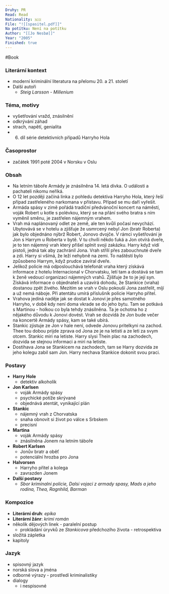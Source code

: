```yaml
---
Druhy: PR
Read: Read
Nationality: 🇳🇴
File: "![[spasitel.pdf]]"
Na potítku: Není na potítku
Author: "[[Jo Nesbø]]"
Year: "2005"
Finished: true
---
```

#Book
### Literární kontext
- moderní kriminální literatura na přelomu 20. a 21. století
- Další autoři
	- *Steig Larsson* - *Millenium* 
### Téma, motivy
- vyšetřování vražd, znásilnění
- odkrývání záhad
- strach, napětí, genialita
- 6. díl série detektivních případů Harryho Hola
### Časoprostor
- začátek 1991 poté 2004 v Norsku v Oslu
### Obsah
- Na letním táboře Armády je znásilněna 14. letá dívka. O události a pachateli nikomu neříká.
- O 12 let později začíná linka z pohledu detektiva Harryho Hola, který řeší případ zastřeleného narkomana v přístavu. Případ se mu daří vyřešit.
- Armáda spásy v zimě pořádá tradiční předvánoční koncert na náměstí, voják Robert u kotle s polévkou, který se na přání svého bratra s ním vyměnil směnu, je zastřelen nájemným vrahem.
- Vrah má naplánovaný odlet ze země, ale ten kvůli počasí nevychází. Ubytovává se v hotelu a zjišťuje že usmrcený nebyl Jon (bratr Roberta) jak bylo objednáno nýbrž Robert, Jonovo dvojče. V rámci vyšetřování je Jon s Harrym u Roberta v bytě. V tu chvíli někdo ťuká a Jon otvírá dveře, je to ten nájemný vrah který přišel splnit svoji zakázku. Harry když vidí pistoli, jedná tak aby zachránil Jona. Vrah střílí přes zabouchnuté dveře a zdi. Harry si všímá, že leží nehybně na zemi. To naštěstí bylo způsobeno Harrym, když prudce zavíral dveře. 
- Jelikož policie má odposlouchává telefonát vraha který získává informace z hotelu Internacional v Chorvatsku, letí tam a dostává se tam k ženě vedoucí organizaci nájemných vrahů. Zjišťuje že to je její syn. Získává informace o objednateli a uzavírá dohodu, že Stankice (vraha) dostanou zpět živého. Mezitím se vrah v Oslu pokouší Jona zastřelit, míjí a už nemá náboje. Při atentátu umírá příslušník policie Harryho přítel.
- Vrahova jediná naděje jak se dostat k Jonovi je přes samotného Harryho, v době kdy není doma vkrade se do jeho bytu. Tam se potkává s Martinou - holkou co byla tehdy znásilněna. Ta je ochotna ho z nějakého důvodu k Jonovi dovést. Vrah se dozvídá že Jon bude večer na koncertě Armády spásy, kam se také ubírá.
- Stankic zjistuje ze Jon v hale není, odvede Jonovu pritelkyni na zachod. Thee tou dobou prijde zprava od Jona ze je na letisti a ze leti za svym otcem. Stankic miri na letiste. Harry slysi Thein plac na zachodech, dozvida se stejnou informaci a miri na letiste.
- Dostihava Jona se Stankicem na zachodech, tam se Harry dozvida ze jeho kolegu zabil sam Jon. Harry nechava Stankice dokonit svou praci.
### Postavy
- **Harry Hole**
	- detektiv alkoholik
- **Jon Karlsen**
	- voják Armády spásy
	- psychické potíže skrývané
	- objednává atentát, vynikající plán
- **Stankic**
	- nájemný vrah z Chorvatska
	- snaha obnovit si život po válce s Srbskem
	- precisní
- **Martina**
	- voják Armády spásy
	- znásilněna Jonem na letním táboře
- **Robert Karlsen**
	- Jonův bratr a oběť
	- potenciální hrozba pro Jona
- **Halvorsen**
	- Harryho přítel a kolega
	- zavrazden Jonem
- **Další postavy**
	- *Sbor kriminalni policie, Dalsi vojaci z armady spasy, Mads a jeho rodina, Thea, Ragnhild, Barman*
### Kompozice
- **Literární druh**: *epika*
- **Literární žánr**: *krimi román*
- několik dějových linek - paralelní postup 
	- prokládání úryvků ze *Stankicova* předchozího života - retrospektiva
- složitá zápletka
- kapitoly
### Jazyk
- spisovný jazyk
- norská slova a jména
- odborné výrazy - prostředí kriminalistiky
- dialogy
	- i nespisovné